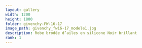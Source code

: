 ```yaml
---
layout: gallery
width: 1200
height: 1800
folder: givenchy-FW-16-17
image_path: givenchy_fw16-17_modele1.jpg
description: Robe brodée d’ailes en silicone Noir brillant
rank: 1
---
```

